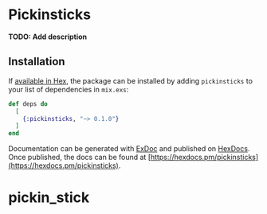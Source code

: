 # Pickinsticks

**TODO: Add description**

## Installation

If [available in Hex](https://hex.pm/docs/publish), the package can be installed
by adding `pickinsticks` to your list of dependencies in `mix.exs`:

```elixir
def deps do
  [
    {:pickinsticks, "~> 0.1.0"}
  ]
end
```

Documentation can be generated with [ExDoc](https://github.com/elixir-lang/ex_doc)
and published on [HexDocs](https://hexdocs.pm). Once published, the docs can
be found at [https://hexdocs.pm/pickinsticks](https://hexdocs.pm/pickinsticks).

# pickin_stick
